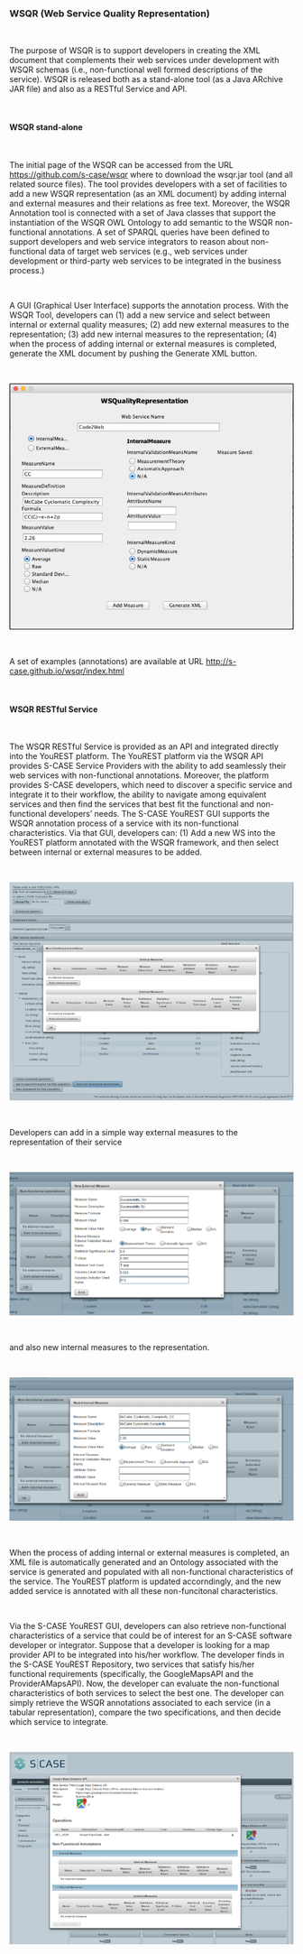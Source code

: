 ### WSQR (Web Service Quality Representation)

<br>

The purpose of WSQR is to support developers in creating the XML document that complements their web services under development with WSQR schemas (i.e., non-functional well formed descriptions of the service).
WSQR is released both as a stand-alone tool (as a Java ARchive JAR file) and also as a RESTful Service and API. 

<br>

#### WSQR stand-alone

<br>

The initial page of the WSQR can be accessed from the URL https://github.com/s-case/wsqr where to download the wsqr.jar tool (and all related source files).
The tool provides developers with a set of facilities to add a new WSQR representation (as an XML document) by adding internal and external measures and their relations as free text.
Moreover, the WSQR Annotation tool is connected with a set of Java classes that support the instantiation of the WSQR OWL Ontology to add semantic to the WSQR non-functional annotations. 
A set of SPARQL queries have been defined to support developers and web service integrators to reason about non-functional data of target web services 
(e.g., web services under development or third-party web services to be integrated in the business process.)

<br>


A GUI (Graphical User Interface) supports the annotation process. 
With the WSQR Tool, developers can (1) add a new service and select between internal or external quality measures; 
(2) add new external measures to the representation; 
(3) add new internal measures to the representation; 
(4) when the process of adding internal or external measures is completed, generate the XML document by pushing the Generate XML button.

<br>

![WSQR GUI](wsqr/wsqr_gui.png)

<br>

A set of examples (annotations) are available at URL http://s-case.github.io/wsqr/index.html

<br>



#### WSQR RESTful Service

<br>

The WSQR RESTful Service is provided as an API and integrated directly into the YouREST platform. 
The YouREST platform via the WSQR API provides S-CASE Service Providers with the ability to add seamlessly their web services with non-functional annotations. Moreover, the platform provides S-CASE developers, which need to discover a specific service and integrate it to their workflow, the ability to navigate among equivalent services and then find the services that best fit the functional and non-functional developers’ needs. 
The S-CASE YouREST GUI supports the WSQR annotation process of a service with its non-functional characteristics. Via that GUI, developers can:
(1) Add a new WS into the YouREST platform annotated with the WSQR framework, and then select between internal or external measures to be added.

<br>

![WSQR REST GUI](wsqr/wsqrrest_gui.png)

<br>

Developers can add in a simple way external measures to the representation of their service

<br>

![WSQR REST EXT](wsqr/wsqrrest_ext.png)

<br>


and also new internal measures to the representation. 

<br>

![WSQR REST INT](wsqr/wsqrrest_int.png)

<br>

When the process of adding internal or external measures is completed, an XML file is automatically generated and an Ontology associated with the service is generated and populated with all non-functional characteristics of the service. The YouREST platform is updated accorndingly, and the new added service is annotated with all these non-funcitonal characteristics. 

<br>

Via the S-CASE YouREST GUI, developers can also retrieve non-functional characteristics of a service that could be of interest for an S-CASE software developer or integrator. Suppose that a developer is looking for a map provider API to be integrated into his/her workflow. The developer finds in the S-CASE YouREST Repository, two services that satisfy his/her functional requirements (specifically, the GoogleMapsAPI and the ProviderAMapsAPI). Now, the developer can evaluate the non-functional characteristics of both services to select the best one. The developer can simply retrieve the WSQR annotations associated to each service (in a tabular representation), compare the two specifications, and then decide which service to integrate.

<br>

![WSQR REST RET](wsqr/wsqrrest_retrieve.png.png)

<br>

